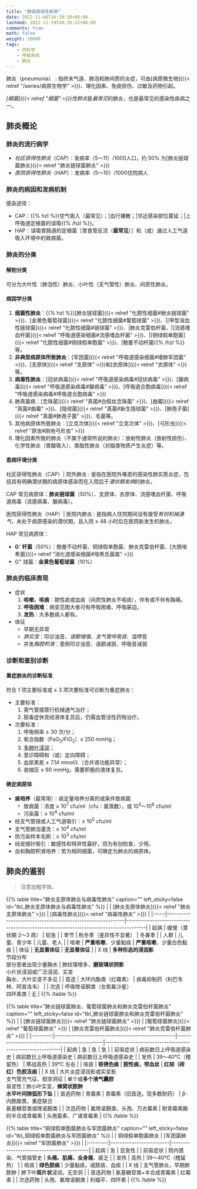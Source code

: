 ```yaml
---
title: "肺部感染性疾病"
date: 2022-11-06T16:39:10+08:00
lastmod: 2022-11-19T20:39:52+08:00
comments: true
math: false
weight: 20600
tags:
    - 内科学
    - 呼吸系统
    - 肺炎
---
```


肺炎（pneumonia）
: 指终末气道、肺泡和肺间质的炎症，可由[病原微生物]({{< relref "/series/病原生物学" >}})、理化因素、免疫损伤、过敏及药物引起。

*[细菌]({{< relref "细菌" >}})性肺炎*是*最常见*的肺炎，也是最常见的感染性疾病之一。

<!--more-->

## 肺炎概论

### 肺炎的流行病学

- *社区获得性肺炎*（*CAP*）：发病率（5～11）/1000人口，约 50% 为[肺炎链球菌肺炎]({{< relref "肺炎链球菌肺炎" >}})
- *医院获得性肺炎*（*HAP*）：发病率（5～10）/1000住院病人

### 肺炎的病因和发病机制

感染途径：

- CAP：{{% hzl %}}空气吸入（最常见）；|血行播散；|邻近感染部位蔓延；|上呼吸道定植菌的误吸{{% /hzl %}}。
- HAP：误吸胃肠道的定植菌［胃食管反流（**最常见**）］和（或）通过人工气道吸入环境中的致病菌。

### 肺炎的分类

#### 解剖分类

可分为大叶性（肺泡性）肺炎、小叶性（支气管性）肺炎、间质性肺炎。

#### 病因学分类

1. **细菌性肺炎**：{{% hzl %}}[肺炎链球菌]({{< relref "化脓性细菌#肺炎链球菌" >}})、[金黄色葡萄球菌]({{< relref "化脓性细菌#葡萄球菌" >}})、|[甲型溶血性链球菌]({{< relref "化脓性细菌#链球菌" >}})、|肺炎克雷伯杆菌、|[流感嗜血杆菌]({{< relref "呼吸道感染细菌#流感嗜血杆菌" >}})、|[铜绿假单胞菌]({{< relref "化脓性细菌#铜绿假单胞菌" >}})、|鲍曼不动杆菌{{% /hzl %}}等。
2. **非典型病原体所致肺炎**：[军团菌]({{< relref "呼吸道感染细菌#嗜肺军团菌" >}})、[支原体]({{< relref "支原体" >}})和[衣原体]({{< relref "衣原体" >}})等。
3. **病毒性肺炎**：[冠状病毒]({{< relref "呼吸道感染病毒#冠状病毒" >}})、[腺病毒]({{< relref "呼吸道感染病毒#腺病毒" >}})、[呼吸道合胞病毒]({{< relref "呼吸道感染病毒#呼吸道合胞病毒" >}})
4. 肺真菌病：[念珠菌]({{< relref "真菌#白假丝念珠菌" >}})、[曲霉]({{< relref "真菌#曲霉" >}})、[隐球菌]({{< relref "真菌#新生隐球菌" >}})、[肺孢子菌]({{< relref "真菌#肺孢子菌" >}})、毛菌等。
5. 其他病原体所致肺炎：[立克次体]({{< relref "立克次体" >}})、[弓形虫]({{< relref "原虫#刚地弓形虫" >}})
6. 理化因素所致的肺炎（不属于通常所说的肺炎）：放射性肺炎（放射性损伤）、化学性肺炎（胃酸吸入）、类脂性肺炎（对脂类物质产生炎症）等。

#### 患病环境分类

社区获得性肺炎（CAP）| 院外肺炎
: 是指在医院外罹患的感染性肺实质炎症，包括具有明确潜伏期的病原体感染而在入院后于*潜伏期发病*的肺炎。

CAP 常见病原体：**肺炎链球菌**（50%）、支原体、衣原体、流感嗜血杆菌、呼吸道病毒（流感病毒、腺病毒）。

医院获得性肺炎（HAP）| 医院内肺炎
: 是指病人住院期间没有接受*有创机械通气*，未处于病原感染的潜伏期，且入院 ≥ 48 小时后在医院新发生的肺炎。

HAP 常见病原体：

- **G<sup>-</sup> 杆菌**（50%）：鲍曼不动杆菌、铜绿假单胞菌、肺炎克雷伯杆菌、[大肠埃希菌]({{< relref "消化道感染细菌#埃希氏菌属" >}})
- G<sup>+</sup> 球菌：**金黄色葡萄球菌**（10%）

### 肺炎的临床表现

- 症状
    1. **咳嗽、咳痰**：脓性痰或血痰（间质性肺炎不咳痰），伴有或不伴有胸痛。
    2. **呼吸困难**：病变范围大者可有呼吸困难、呼吸窘迫。
    3. **发热**：大多数病人都有。
- 体征
    - 早期无异常
    - *肺实变*：叩诊浊音、*语颤增强*、*支气管呼吸音*、湿啰音
    - 并发*胸腔积液*：患侧叩诊浊音、语颤减弱、呼吸音减弱

### 诊断和鉴别诊断

#### 重症肺炎的诊断标准

符合 1 项主要标准或 ≥ 3 项次要标准可诊断为重症肺炎：

- 主要标准：
    1. 需气管插管行机械通气治疗；
    2. 脓毒症休克经液体复苏后，仍需血管活性药物治疗。
- 次要标准：
    1. 呼吸频率 ≥ 30 次/分；
    2. 氧合指数（PaO<sub>2</sub>/FiO<sub>2</sub>）≤ 250 mmHg；
    3. [多肺叶浸润](https://zh.wikipedia.org/zh-hans/%E8%82%BA%E6%B5%B8%E6%BD%A4)；
    4. 意识障碍和（或）定向障碍；
    5. 血尿素氮 ≥ 7.14 mmol/L（合并肾功能异常）；
    6. 收缩压 ≤ 90 mmHg，需要积极的液体复苏。

#### 确定病原体

- **痰培养**（最常用）：痰定量培养分离的或条件致病菌
    - 致病菌：浓度 ≥ 10<sup>7</sup> cfu/ml（cfu：菌落数），或 10<sup>5</sup>～10<sup>6</sup> cfu/ml
    - 污染菌：≤ 10<sup>4</sup> cfu/ml
- 经支气管镜或人工气道吸引：≥ 10<sup>5</sup> cfu/ml
- 支气管肺泡灌洗：≥ 10<sup>4</sup> cfu/ml
- 防污染样本毛刷：≥ 10<sup>3</sup> cfu/ml
- 经皮细针吸引：敏感性和特异性最好，但为有创检查，少用。
- 血和胸腔积液培养：若为相同细菌，可确定为肺炎的病原体。

## 肺炎的鉴别

> 注意加粗字体。

{{% table title="肺炎支原体肺炎与病毒性肺炎" caption="" left_sticky=false id="tbl_肺炎支原体肺炎与病毒性肺炎" %}}
|      | [肺炎支原体肺炎]({{< relref "肺炎支原体肺炎" >}})          | [病毒性肺炎]({{< relref "病毒性肺炎" >}})                                            |
|:----:|------------------------------------------------------------|--------------------------------------------------------------------------------------|
| 起病 | 缓慢（潜伏期 2～3 周）                                     | 较急                                                                                 |
| 季节 | 秋冬季（差异性不显著）                                     | 冬春季                                                                               |
| 人群 | 儿童、青少年                                               | 儿童、老人                                                                           |
| 咳嗽 | **严重咳嗽**、少量黏痰                                     | **严重咳嗽**、少量白色黏痰                                                           |
| 体征 | **无显著体征**                                             | **无显著体征**                                                                       |
| X 线 | **多种形态的浸润影**<br/>节段分布<br/>部分患者出现少量胸水 | 肺纹理增多，**磨玻璃状阴影**<br/>小片状浸润或广泛浸润、实变<br/>胸水、大叶实变不多见 |
| 首选 | 大环内酯类（红霉素）                                       | 病毒抑制药（利巴韦林、阿昔洛韦）                                                     |
| 次选 | 呼吸喹诺酮类（左氧氟沙星）<br/>四环素类                    | 无                                                                                   |
{{% /table %}}

{{% table title="肺炎链球菌肺炎、葡萄球菌肺炎和肺炎克雷伯杆菌肺炎" caption="" left_sticky=false id="tbl_肺炎链球菌肺炎和肺炎克雷伯杆菌肺炎" %}}
|          | [肺炎链球菌肺炎]({{< relref "肺炎链球菌肺炎" >}}) | [葡萄球菌肺炎]({{< relref "葡萄球菌肺炎" >}}) | [肺炎克雷伯杆菌肺炎]({{< relref "肺炎克雷伯杆菌肺炎" >}}) |
|:--------:|---------------------------------------------------|-----------------------------------------------|-----------------------------------------------------------|
|   起病   | 急                                                | 急                                            | 急                                                        |
| 前驱症状 | 病前数日上呼吸道感染史                            | 病前数日上呼吸道感染史                        | 病前数日上呼吸道感染史                                    |
|   发热   | 39～40℃（稽留热）                                 | 寒战高热                                      | 39℃ 左右                                                  |
|   咳痰   | **铁锈色痰**                                      | **脓性痰，带血丝**                            | **红棕（砖红）色胶冻痰**                                  |
|   X 线   | 大片炎症浸润影或实变影<br/>支气管充气征、假空洞征 | 单个或**多个液气囊腔**<br/>易变性             | 肺小叶实变，**蜂窝状脓肿**<br/>**水平叶间隙弧形下坠**     |
| 首选药物 | 青霉素                                            | 青霉素（旧首选，现多数耐药）                            | β-内酰胺类，重症联合<br/>氨基糖苷类或喹诺酮类             |
| 次选药物 | 氟喹诺酮类、头孢、万古霉素                        | 耐青霉素酶的半合成青霉素                      | 头孢菌素、广谱青霉素                                      |
{{% /table %}}

{{% table title="铜绿假单胞菌肺炎与军团菌肺炎" caption="" left_sticky=false id="tbl_铜绿假单胞菌肺炎与军团菌肺炎" %}}
|          | 铜绿假单胞菌肺炎        | [军团菌肺炎]({{< relref "军团菌肺炎" >}}) |
|:--------:|-------------------------|-------------------------------------------|
|   起病   | 急                      | 亚急性                                    |
| 前驱症状 | 院内感染、气管插管史    | **头痛、肌痛、全身痛**、疲乏              |
|   发热   | 高热                    | 39～40℃（稽留热）                         |
|   咳痰   | **绿色脓痰**            | 少量黏痰，或脓痰、血痰                    |
|   X 线   | 支气管肺炎，早期肺脓肿  | 肺下叶**斑片状**浸润，无空洞              |
| 首选药物 | 氨基糖苷类+半合成青霉素 | 红霉素                                    |
| 次选药物 | 头孢、氟喹诺酮类        | 利福平、四环素                            |
{{% /table %}}
